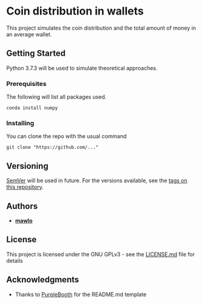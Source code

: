 # Coin distribution in wallets

This project simulates the coin distribution and the total amount of money in 
an average wallet.

## Getting Started

Python 3.7.3 will be used to simulate theoretical approaches.

### Prerequisites

The following will list all packages used.

```
conda install numpy
```

### Installing

You can clone the repo with the usual command

```
git clone "https://github.com/..."
```

## Versioning

[SemVer](http://semver.org/) will be used in future. For the versions available, see the [tags on this repository](https://github.com/mawlo/coin_distribution/tags). 

## Authors

* [**mawlo**](https://github.com/mawlo)

## License

This project is licensed under the GNU GPLv3 - see the [LICENSE.md](LICENSE.md) file for details

## Acknowledgments

* Thanks to [PurpleBooth](https://github.com/PurpleBooth) for the README.md template

